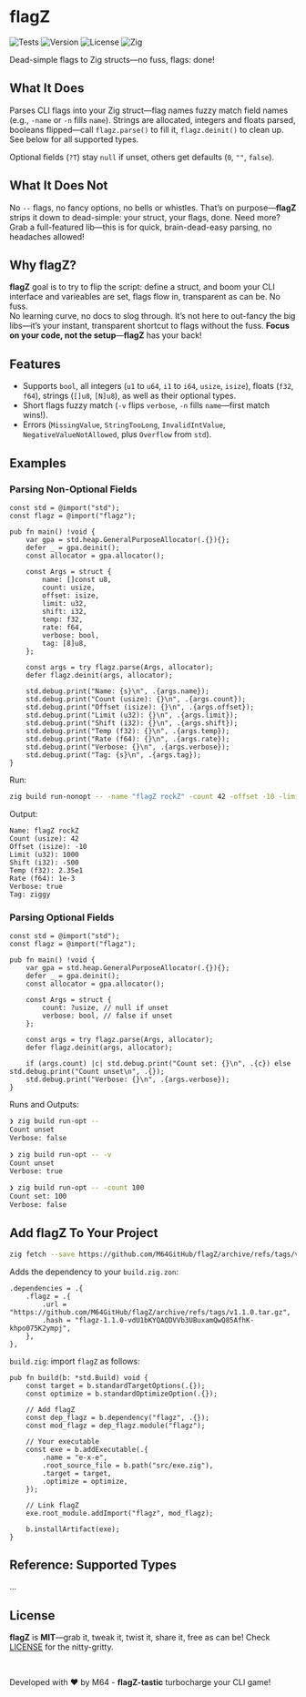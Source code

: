 # flagZ

![Tests](https://github.com/M64GitHub/flagZ/actions/workflows/test.yml/badge.svg)
![Version](https://img.shields.io/badge/version-1.1.0-blue?style=flat)
![License](https://img.shields.io/badge/license-MIT-brightgreen?style=flat)
![Zig](https://img.shields.io/badge/Zig-0.14.0-orange?style=flat)

Dead-simple flags to Zig structs—no fuss, flags: done!

## What It Does
Parses CLI flags into your Zig struct—flag names fuzzy match field names (e.g., `-name` or `-n` fills `name`). Strings are allocated, integers and floats parsed, booleans flipped—call `flagz.parse()` to fill it, `flagz.deinit()` to clean up. See below for all supported types.  

Optional fields (`?T`) stay `null` if unset, others get defaults (`0`, `""`, `false`). 

## What It Does Not
No `--` flags, no fancy options, no bells or whistles. That’s on purpose—**flagZ** strips it down to dead-simple: your struct, your flags, done. Need more? Grab a full-featured lib—this is for quick, brain-dead-easy parsing, no headaches allowed!

## Why flagZ?

**flagZ** goal is to try to flip the script: define a struct, and boom your CLI interface and varieables are set, flags flow in, transparent as can be. No fuss.  
No learning curve, no docs to slog through. It’s not here to out-fancy the big libs—it’s your instant, transparent shortcut to flags without the fuss. **Focus on your code, not the setup**—**flagZ** has your back!

## Features
- Supports `bool`, all integers (`u1` to `u64`, `i1` to `i64`, `usize`, `isize`), floats (`f32`, `f64`), strings (`[]u8`, `[N]u8`), as well as their optional types.
- Short flags fuzzy match (`-v` flips `verbose`, `-n` fills `name`—first match wins!).
- Errors (`MissingValue`, `StringTooLong`, `InvalidIntValue`, `NegativeValueNotAllowed`, plus `Overflow` from `std`).

## Examples

### Parsing Non-Optional Fields

```zig
const std = @import("std");
const flagz = @import("flagz");

pub fn main() !void {
    var gpa = std.heap.GeneralPurposeAllocator(.{}){};
    defer _ = gpa.deinit();
    const allocator = gpa.allocator();

    const Args = struct {
        name: []const u8,
        count: usize,
        offset: isize,
        limit: u32,
        shift: i32,
        temp: f32,
        rate: f64,
        verbose: bool,
        tag: [8]u8,
    };

    const args = try flagz.parse(Args, allocator);
    defer flagz.deinit(args, allocator);

    std.debug.print("Name: {s}\n", .{args.name});
    std.debug.print("Count (usize): {}\n", .{args.count});
    std.debug.print("Offset (isize): {}\n", .{args.offset});
    std.debug.print("Limit (u32): {}\n", .{args.limit});
    std.debug.print("Shift (i32): {}\n", .{args.shift});
    std.debug.print("Temp (f32): {}\n", .{args.temp});
    std.debug.print("Rate (f64): {}\n", .{args.rate});
    std.debug.print("Verbose: {}\n", .{args.verbose});
    std.debug.print("Tag: {s}\n", .{args.tag});
}
```

Run:
```bash
zig build run-nonopt -- -name "flagZ rockZ" -count 42 -offset -10 -limit 1000 -shift -500 -temp 23.5 -rate 0.001 -verbose -tag ziggy
```
Output:
```
Name: flagZ rockZ
Count (usize): 42
Offset (isize): -10
Limit (u32): 1000
Shift (i32): -500
Temp (f32): 2.35e1
Rate (f64): 1e-3
Verbose: true
Tag: ziggy
```

### Parsing Optional Fields

```zig
const std = @import("std");
const flagz = @import("flagz");

pub fn main() !void {
    var gpa = std.heap.GeneralPurposeAllocator(.{}){};
    defer _ = gpa.deinit();
    const allocator = gpa.allocator();

    const Args = struct {
        count: ?usize, // null if unset
        verbose: bool, // false if unset
    };

    const args = try flagz.parse(Args, allocator);
    defer flagz.deinit(args, allocator);
    
    if (args.count) |c| std.debug.print("Count set: {}\n", .{c}) else std.debug.print("Count unset\n", .{});
    std.debug.print("Verbose: {}\n", .{args.verbose});
}
```
Runs and Outputs:
```bash
❯ zig build run-opt -- 
Count unset
Verbose: false

❯ zig build run-opt -- -v
Count unset
Verbose: true

❯ zig build run-opt -- -count 100
Count set: 100
Verbose: false
```

## Add flagZ To Your Project
```sh
zig fetch --save https://github.com/M64GitHub/flagZ/archive/refs/tags/v1.1.0.tar.gz
```
Adds the dependency to your `build.zig.zon`:
```zig
.dependencies = .{
    .flagz = .{
        .url = "https://github.com/M64GitHub/flagZ/archive/refs/tags/v1.1.0.tar.gz",
        .hash = "flagz-1.1.0-vdU1bKYQAQDVVb3UBuxamQwQ85AfhK-khpo075K2ympj",
    },
},
```

`build.zig`: import `flagZ` as follows:
```zig
pub fn build(b: *std.Build) void {
    const target = b.standardTargetOptions(.{});
    const optimize = b.standardOptimizeOption(.{});

    // Add flagZ
    const dep_flagz = b.dependency("flagz", .{}); 
    const mod_flagz = dep_flagz.module("flagz");  

    // Your executable
    const exe = b.addExecutable(.{
        .name = "e-x-e",
        .root_source_file = b.path("src/exe.zig"),
        .target = target,
        .optimize = optimize,
    });

    // Link flagZ
    exe.root_module.addImport("flagz", mod_flagz); 

    b.installArtifact(exe);
}
```


## Reference: Supported Types

...

## License

**flagZ** is **MIT**—grab it, tweak it, twist it, share it, free as can be! Check [LICENSE](LICENSE) for the nitty-gritty.  

<br>

Developed with ❤️ by M64 - **flagZ-tastic** turbocharge your CLI game!


